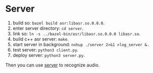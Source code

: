 # Server

1. build so: `bazel build asr:libasr.so.0.0.0`.
2. enter server directory: `cd server`.
3. link so: `ln -s ../bazel-bin/asr/libasr.so.0.0.0 libasr.so`.
4. build c++ asr server: `make`.
5. start server in background: `nohup ./server 2>&1 >log_server &.`
6. test server: `python3 client.py`.
7. deploy server: `python3 server.py`.

Then you can use [server](http://119.45.150.149:9000/) to recognize audio.
